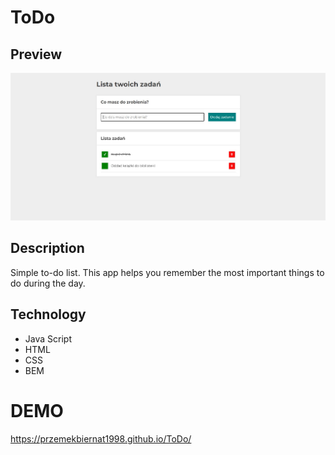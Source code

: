 # ToDo

## Preview
![Screen Shoot](readmeIMG.jpg)

## Description

Simple to-do list. This app helps you remember the most important things to do during the day.

## Technology
- Java Script
- HTML
- CSS
- BEM

# DEMO
https://przemekbiernat1998.github.io/ToDo/